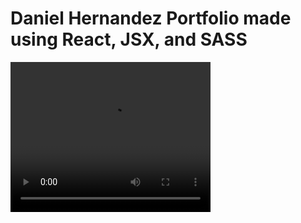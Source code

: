 <h1>Daniel Hernandez Portfolio made using React, JSX, and SASS</h1>
<video width="320" height="240" controls>
  <source src="portfolio/static/media/portfolio.54c80a8020a8d8db9ff3.mp4" type="video/mp4">
Your browser does not support the video tag.
</video>

